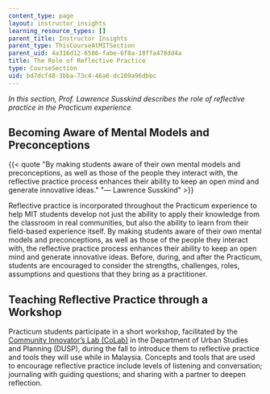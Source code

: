 ```yaml
---
content_type: page
layout: instructor_insights
learning_resource_types: []
parent_title: Instructor Insights
parent_type: ThisCourseAtMITSection
parent_uid: 4a316d12-6586-fabe-6f8a-18ffa478dd4a
title: The Role of Reflective Practice
type: CourseSection
uid: bd7dcf48-3bba-73c4-46a6-dc109a96dbbc
---
```


_In this section, Prof. Lawrence Susskind describes the role of reflective practice in the Practicum experience._

Becoming Aware of Mental Models and Preconceptions
--------------------------------------------------

{{< quote "By making students aware of their own mental models and preconceptions, as well as those of the people they interact with, the reflective practice process enhances their ability to keep an open mind and generate innovative ideas." "— Lawrence Susskind" >}}

Reflective practice is incorporated throughout the Practicum experience to help MIT students develop not just the ability to apply their knowledge from the classroom in real communities, but also the ability to learn from their field-based experience itself. By making students aware of their own mental models and preconceptions, as well as those of the people they interact with, the reflective practice process enhances their ability to keep an open mind and generate innovative ideas. Before, during, and after the Practicum, students are encouraged to consider the strengths, challenges, roles, assumptions and questions that they bring as a practitioner.

Teaching Reflective Practice through a Workshop
-----------------------------------------------

Practicum students participate in a short workshop, facilitated by the [Community Innovator’s Lab (CoLab)](https://colab.mit.edu/) in the Department of Urban Studies and Planning (DUSP), during the fall to introduce them to reflective practice and tools they will use while in Malaysia. Concepts and tools that are used to encourage reflective practice include levels of listening and conversation; journaling with guiding questions; and sharing with a partner to deepen reflection.